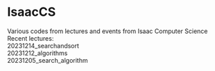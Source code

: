 # IsaacCS
Various codes from lectures and events from Isaac Computer Science <br />
Recent lectures: <br />
20231214_searchandsort <br />
20231212_algorithms <br />
20231205_search_algorithm <br />
